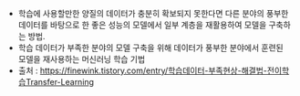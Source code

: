- 학습에 사용할만한 양질의 데이터가 충분히 확보되지 못한다면 다른 분야의 풍부한 데이터를 바탕으로 한 좋은 성능의 모델에서 일부 계층을 재활용하여 모델을 구축하는 방법.
- 학습 데이터가 부족한 분야의 모델 구축을 위해 데이터가 풍부한 분야에서 훈련된 모델을 재사용하는 머신러닝 학습 기법
- 출처 : https://finewink.tistory.com/entry/학습데이터-부족현상-해결법-전이학습Transfer-Learning
